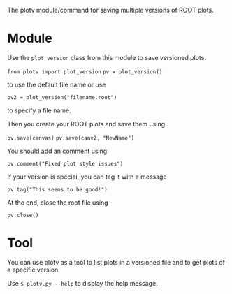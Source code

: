 The plotv module/command for saving multiple versions of ROOT plots.


Module
======
Use the `plot_version` class from this module to save versioned plots.

```from plotv import plot_version```
```pv = plot_version()```

to use the default file name or use

```pv2 = plot_version("filename.root")```

to specify a file name.

Then you create your ROOT plots and save them using

```pv.save(canvas)```
```pv.save(canv2, "NewName")```

You should add an comment using

```pv.comment("Fixed plot style issues")```

If your version is special, you can tag it with a message

```pv.tag("This seems to be good!")```

At the end, close the root file using

```pv.close()```

Tool
====
You can use plotv as a tool to list plots in a versioned file and to get plots
of a specific version.

Use 
```$ plotv.py --help```
to display the help message.
